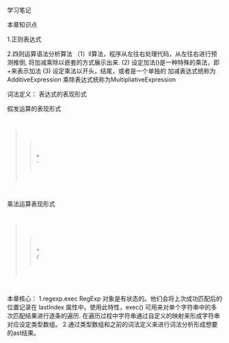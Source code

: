学习笔记

本章知识点

1.正则表达式

2.四则运算语法分析算法
（1）ll算法，程序从左往右处理代码，从左往右进行预测推倒,  将加减乘除以嵌套的方式展示出来.
 (2) 设定加法(<AdditiveExpression>)是一种特殊的乘法，即<MultipliativeExpression>+<MultipliativeExpression>来表示加法
 (3) 设定乘法以<MultipliativeExpression>开头，<Number>结尾，或者是一个单独的<Number>
加减表达式统称为AdditiveExpression
乘除表达式统称为MultipliativeExpression

词法定义：
表达式的表现形式
<Expression>
>><AdditiveExpression><EOF>

假发运算的表现形式
<code>
<AdditiveExpression>
>><MultipliativeExpression>
>><AdditiveExpression>+<MultipliativeExpression>
>><AdditiveExpression>-<MultipliativeExpression>
</code>

乘法运算表现形式
<code>
<MultipliativeExpression>
>><Number>
>><MultipliativeExpression>*<Number>
>><MultipliativeExpression>/<Number>
</code>


本章核心：
1.regexp.exec
RegExp 对象是有状态的。他们会将上次成功匹配后的位置记录在 lastIndex 属性中。使用此特性，exec() 可用来对单个字符串中的多次匹配结果进行逐条的遍历.
在遍历过程中字符串通过自定义的映射来形成字符串对应设定类型数组。
2.通过类型数组和之前的词法定义来进行词法分析形成想要的ast结果。